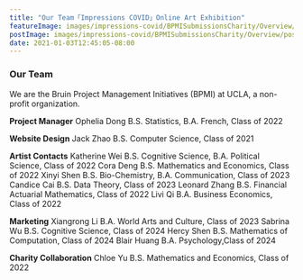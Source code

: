 ```yaml
---
title: "Our Team「Impressions COVID」Online Art Exhibition"
featureImage: images/impressions-covid/BPMISubmissionsCharity/Overview/feature-image.png
postImage: images/impressions-covid/BPMISubmissionsCharity/Overview/post-image.png
date: 2021-01-03T12:45:05-08:00
---
```


### Our Team 

We are the Bruin Project Management Initiatives (BPMI) at UCLA, a non-profit organization.

**Project Manager**
Ophelia Dong 
B.S. Statistics, B.A. French, Class of 2022 

**Website Design** 
Jack Zhao
B.S. Computer Science, Class of 2021

**Artist Contacts**
Katherine Wei
B.S. Cognitive Science, B.A. Political Science, Class of 2022 
Cora Deng 
B.S. Mathematics and Economics, Class of 2022 
Xinyi Shen 
B.S. Bio-Chemistry, B.A. Communication, Class of 2023
Candice Cai 
B.S. Data Theory, Class of 2023 
Leonard Zhang 
B.S. Financial Actuarial Mathematics, Class of 2022 
Livi Qi
B.A. Business Economics, Class of 2022 

**Marketing**
Xiangrong Li 
B.A. World Arts and Culture, Class of 2023 
Sabrina Wu 
B.S. Cognitive Science, Class of 2024 
Hercy Shen 
B.S. Mathematics of Computation, Class of 2024 
Blair Huang 
B.A. Psychology,Class of 2024

**Charity Collaboration** 
Chloe Yu 
B.S. Mathematics and Economics, Class of 2022 
